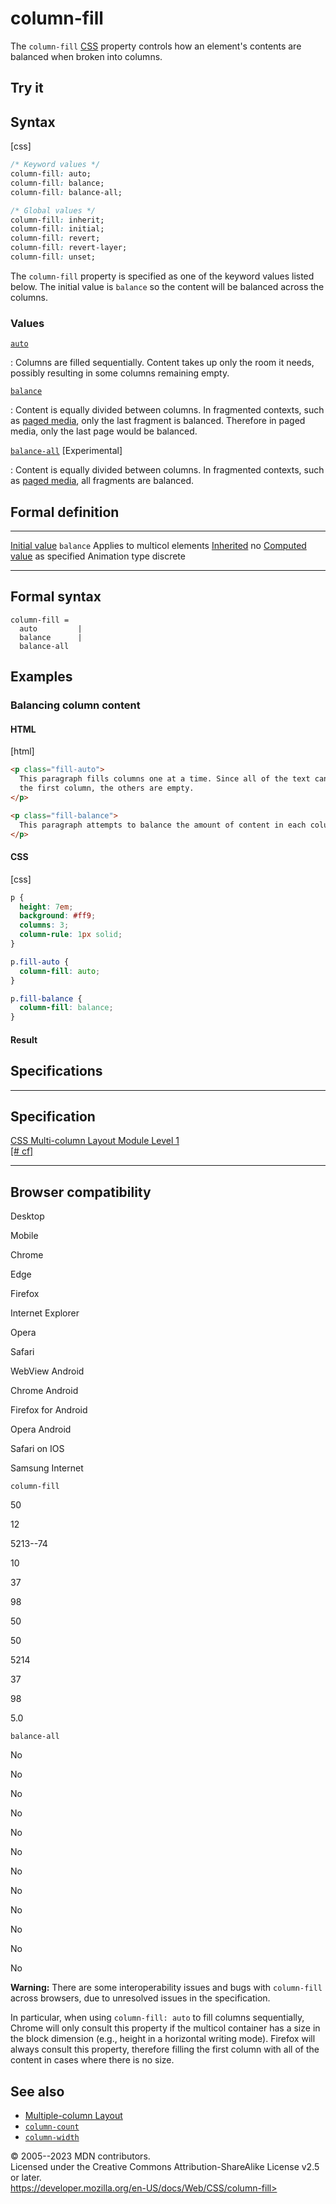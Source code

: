 column-fill
===========

The `column-fill`
[CSS](https://developer.mozilla.org/en-US/docs/Web/CSS) property
controls how an element\'s contents are balanced when broken into
columns.

Try it
------

Syntax
------

[css]

```css
/* Keyword values */
column-fill: auto;
column-fill: balance;
column-fill: balance-all;

/* Global values */
column-fill: inherit;
column-fill: initial;
column-fill: revert;
column-fill: revert-layer;
column-fill: unset;
```

The `column-fill` property is specified as one of the keyword values
listed below. The initial value is `balance` so the content will be
balanced across the columns.

### Values

[`auto`](#auto)

:   Columns are filled sequentially. Content takes up only the room it
    needs, possibly resulting in some columns remaining empty.

[`balance`](#balance)

:   Content is equally divided between columns. In fragmented contexts,
    such as [paged media](css_paged_media.md), only the last fragment is
    balanced. Therefore in paged media, only the last page would be
    balanced.

[`balance-all`](#balance-all) [Experimental]

:   Content is equally divided between columns. In fragmented contexts,
    such as [paged media](css_paged_media.md), all fragments are balanced.

Formal definition
-----------------

  ---------------------------------- -------------------
  [Initial value](initial_value.md)     `balance`
  Applies to                         multicol elements
  [Inherited](inheritance.md)           no
  [Computed value](computed_value.md)   as specified
  Animation type                     discrete
  ---------------------------------- -------------------

Formal syntax
-------------

```
column-fill = 
  auto         |
  balance      |
  balance-all  
```

Examples
--------

### Balancing column content

#### HTML

[html]

```html
<p class="fill-auto">
  This paragraph fills columns one at a time. Since all of the text can fit in
  the first column, the others are empty.
</p>

<p class="fill-balance">
  This paragraph attempts to balance the amount of content in each column.
</p>
```

#### CSS

[css]

```css
p {
  height: 7em;
  background: #ff9;
  columns: 3;
  column-rule: 1px solid;
}

p.fill-auto {
  column-fill: auto;
}

p.fill-balance {
  column-fill: balance;
}
```

#### Result

Specifications
--------------

  -----------------------------------------------------------------------

Specification
  -----------------------------------------------------------------------

  [CSS Multi-column Layout Module Level 1\
  [\# cf]](https://drafts.csswg.org/css-multicol/#cf)

  -----------------------------------------------------------------------

Browser compatibility
---------------------

Desktop

Mobile

Chrome

Edge

Firefox

Internet Explorer

Opera

Safari

WebView Android

Chrome Android

Firefox for Android

Opera Android

Safari on IOS

Samsung Internet

`column-fill`

50

12

5213--74

10

37

98

50

50

5214

37

98

5.0

`balance-all`

No

No

No

No

No

No

No

No

No

No

No

No

**Warning:** There are some interoperability issues and bugs with
`column-fill` across browsers, due to unresolved issues in the
specification.

In particular, when using `column-fill: auto` to fill columns
sequentially, Chrome will only consult this property if the multicol
container has a size in the block dimension (e.g., height in a
horizontal writing mode). Firefox will always consult this property,
therefore filling the first column with all of the content in cases
where there is no size.

See also
--------

- [Multiple-column
    Layout](https://developer.mozilla.org/en-US/docs/Learn/CSS/CSS_layout/Multiple-column_Layout)
- [`column-count`](column-count.md)
- [`column-width`](column-width.md)

© 2005--2023 MDN contributors.\
Licensed under the Creative Commons Attribution-ShareAlike License v2.5
or later.\
https://developer.mozilla.org/en-US/docs/Web/CSS/column-fill>
